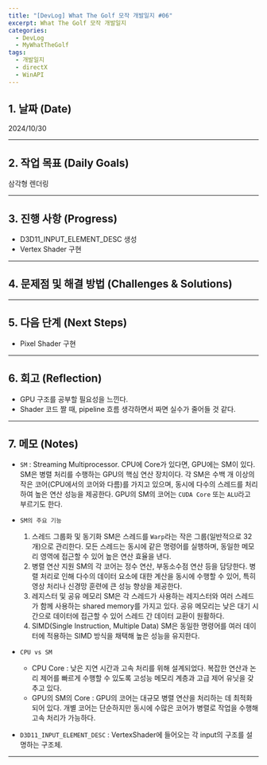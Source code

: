 ```yaml
---
title: "[DevLog] What The Golf 모작 개발일지 #06"
excerpt: What The Golf 모작 개발일지
categories:
  - DevLog
  - MyWhatTheGolf
tags:
  - 개발일지
  - directX
  - WinAPI
---
```

## 1. 날짜 (Date)

2024/10/30

---

## 2. 작업 목표 (Daily Goals)

삼각형 렌더링

---

## 3. 진행 사항 (Progress)

- D3D11_INPUT_ELEMENT_DESC 생성
- Vertex Shader 구현

---

## 4. 문제점 및 해결 방법 (Challenges & Solutions)


---

## 5. 다음 단계 (Next Steps)

- Pixel Shader 구현

---

## 6. 회고 (Reflection)

- GPU 구조를 공부할 필요성을 느낀다.
- Shader 코드 짤 때, pipeline 흐름 생각하면서 짜면 실수가 줄어들 것 같다.

---

## 7. 메모 (Notes)

- `SM` : Streaming Multiprocessor. CPU에 Core가 있다면, GPU에는 SM이 있다. SM은 병렬 처리를 수행하는 GPU의 핵심 연산 장치이다. 각 SM은 수백 개 이상의 작은 코어(CPU에서의 코어와 다름)를 가지고 있으며, 동시에 다수의 스레드를 처리하여 높은 연산 성능을 제공한다. GPU의 SM의 코어는 `CUDA Core` 또는 `ALU`라고 부르기도 한다.
- `SM의 주요 기능`
	1. 스레드 그룹화 및 동기화
		SM은 스레드를 `Warp`라는 작은 그룹(일반적으로 32개)으로 관리한다. 모든 스레드는 동시에 같은 명령어를 실행하며, 동일한 메모리 영역에 접근할 수 있어 높은 연산 효율을 낸다.
	2. 병렬 연산 지원
		SM의 각 코어는 정수 연산, 부동소수점 연산 등을 담당한다. 병렬 처리로 인해 다수의 데이터 요소에 대한 계산을 동시에 수행할 수 있어, 특히 영상 처리나 신경망 훈련에 큰 성능 향상을 제공한다.
	3. 레지스터 및 공유 메모리
		SM은 각 스레드가 사용하는 레지스터와 여러 스레드가 함께 사용하는 shared memory를 가지고 있다. 공유 메모리는 낮은 대기 시간으로 데이터에 접근할 수 있어 스레드 간 데이터 교환이 원활하다.
	4. SIMD(Single Instruction, Multiple Data)
		SM은 동일한 명령어를 여러 데이터에 적용하는 SIMD 방식을 채택해 높은 성능을 유지한다.

- `CPU vs SM`
	- CPU Core : 낮은 지연 시간과 고속 처리를 위해 설계되었다. 복잡한 연산과 논리 제어를 빠르게 수행할 수 있도록 고성능 메모리 계층과 고급 제어 유닛을 갖추고 있다.
	- GPU의 SM의 Core : GPU의 코어는 대규모 병렬 연산을 처리하는 데 최적화되어 있다. 개별 코어는 단순하지만 동시에 수많은 코어가 병렬로 작업을 수행해 고속 처리가 가능하다.

- `D3D11_INPUT_ELEMENT_DESC` : VertexShader에 들어오는 각 input의 구조를 설명하는 구조체.

---


